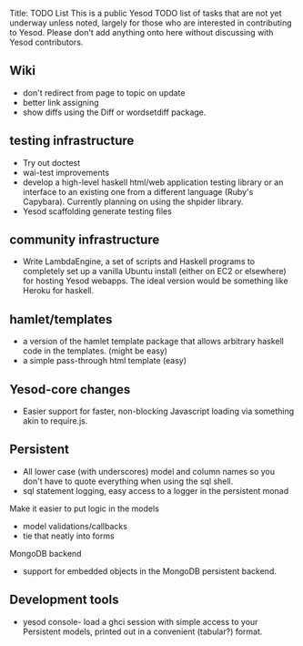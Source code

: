 Title: TODO List
This is a public Yesod TODO list of tasks that are not yet underway unless noted, largely for those who are interested in contributing to Yesod. Please don't add anything onto here without discussing with Yesod contributors.

## Wiki

* don't redirect from page to topic on update
* better link assigning
* show diffs using the Diff or wordsetdiff package.



## testing infrastructure

* Try out doctest
* wai-test improvements
* develop a high-level haskell html/web application testing library or an interface to an existing one from a different language (Ruby's Capybara). Currently planning on using the shpider library.
* Yesod scaffolding generate testing files

## community infrastructure

* Write LambdaEngine, a set of scripts and Haskell programs to completely set up a vanilla Ubuntu install (either on EC2 or elsewhere) for hosting Yesod webapps. The ideal version would be something like Heroku for haskell.


## hamlet/templates

* a version of the hamlet template package that allows arbitrary haskell code in the templates. (might be easy)
* a simple pass-through html template (easy)

## Yesod-core changes

* Easier support for faster, non-blocking Javascript loading via something akin to require.js.

## Persistent

* All lower case (with underscores) model and column names so you don't have to quote everything when using the sql shell.
* sql statement logging, easy access to a logger in the persistent monad

Make it easier to put logic in the models

* model validations/callbacks
* tie that neatly into forms

MongoDB backend

* support for embedded objects in the MongoDB persistent backend.

## Development tools

* yesod console- load a ghci session with simple access to your Persistent models, printed out in a convenient (tabular?) format.
